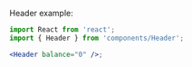 Header example:

```jsx
import React from 'react';
import { Header } from 'components/Header';

<Header balance="0" />;
```
